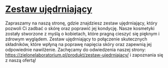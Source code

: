 # [Zestaw ujędrniający](https://zielonelaboratorium.pl/produkt/zestaw-ujedrniajacy/)

Zapraszamy na naszą stronę, gdzie znajdziesz zestaw ujędrniający, który pozwoli Ci zadbać o skórę oraz poprawić jej kondycję. Nasze kosmetyki zostały stworzone z myślą o kobietach, które pragną cieszyć się pięknym i zdrowym wyglądem. Zestaw ujędrniający to połączenie skutecznych składników, które wpłyną na poprawę napięcia skóry oraz zapewnią jej odpowiednie nawilżenie. Zachęcamy do odwiedzenia naszej strony: https://zielonelaboratorium.pl/produkt/zestaw-ujedrniajacy/ i zapoznania się z naszą ofertą!